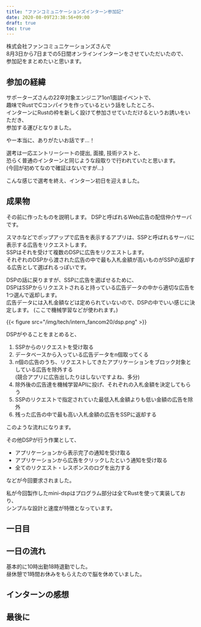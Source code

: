 ```yaml
---
title: "ファンコミュニケーションズインターン参加記"
date: 2020-08-09T23:38:56+09:00
draft: true
toc: true
---
```


株式会社ファンコミュニケーションズさんで  
8月3日から7日までの5日間オンラインインターンをさせていただいたので、  
参加記をまとめたいと思います。


## 参加の経緯
サポーターズさんの22卒対象エンジニア1on1面談イベントで、  
趣味でRustでCコンパイラを作っているという話をしたところ、  
インターンにRustの枠を新しく設けて参加させていただけるというお誘いをいただき、  
参加する運びとなりました。

やー本当に、ありがたいお話です…！

選考は一応エントリーシートの提出, 面接, 技術テストと、  
恐らく普通のインターンと同じような段取りで行われていたと思います。  
(今回が初めてなので確証はないですが…)  

こんな感じで選考を終え、インターン初日を迎えました。
## 成果物
その前に作ったものを説明します。
DSPと呼ばれるWeb広告の配信仲介サーバです。  

スマホなどでポップアップで広告を表示するアプリは、SSPと呼ばれるサーバに表示する広告をリクエストします。  
SSPはそれを受けて複数のDSPに広告をリクエストします。  
それぞれのDSPから渡された広告の中で最も入札金額が高いものがSSPの返却する広告として選ばれるっぽいです。    

DSPの話に戻りますが、SSPに広告を選ばせるために、  
DSPはSSPからリクエストされると持っている広告データの中から適切な広告を1つ選んで返却します。  
広告データには入札金額などは定められていないので、DSPの中でいい感じに決定します。
(ここで機械学習などが使われます。)  

{{< figure src="/img/tech/intern_fancom20/dsp.png" >}}

DSPがやることをまとめると、
1. SSPからのリクエストを受け取る
2. データベースから入っている広告データをn個取ってくる
3. n個の広告のうち、リクエストしてきたアプリケーションをブロック対象としている広告を除外する  
(競合アプリに広告出したりはしないですよね、多分) 
4. 除外後の広告達を機械学習APIに投げ、それぞれの入札金額を決定してもらう
5. SSPのリクエストで指定されていた最低入札金額よりも低い金額の広告を除外
6. 残った広告の中で最も高い入札金額の広告をSSPに返却する

このような流れになります。  

その他DSPが行う作業として、  
- アプリケーションから表示完了の通知を受け取る
- アプリケーションから広告をクリックしたという通知を受け取る
- 全てのリクエスト・レスポンスのログを出力する

などが今回要求されました。

私が今回製作したmini-dspはプログラム部分は全てRustを使って実装しており、  
シンプルな設計と速度が特徴となっています。  

## 一日目


## 一日の流れ
基本的に10時出勤18時退勤でした。  
昼休憩で1時間お休みをもらえたので脳を休めていました。  



## インターンの感想
## 最後に
